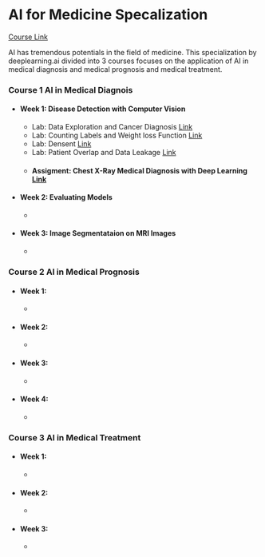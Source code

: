 # AI for Medicine Specalization 
[Course Link](https://www.coursera.org/specializations/ai-for-medicine) 
<p> AI has tremendous potentials in the field of medicine.  
This specialization by deeplearning.ai divided into 3 courses focuses on the application of AI in medical diagnosis and medical prognosis and medical treatment. </p>

### Course 1 AI in Medical Diagnois 
- #### Week 1: Disease Detection with Computer Vision
  - Lab: Data Exploration and Cancer Diagnosis [Link](https://duckduckgo.com/?q=tremendous&ia=web)
  - Lab: Counting Labels and Weight loss Function [Link](https://duckduckgo.com/?q=tremendous&ia=web)
  - Lab: Densent [Link](https://duckduckgo.com/?q=tremendous&ia=web)
  - Lab: Patient Overlap and Data Leakage [Link](https://duckduckgo.com/?q=tremendous&ia=web)
  - #### Assigment: Chest X-Ray Medical Diagnosis with Deep Learning [Link](https://duckduckgo.com/?q=tremendous&ia=web)
    
- #### Week 2: Evaluating Models
  - 
- #### Week 3: Image Segmentataion on MRI Images 
  - 
### Course 2 AI in Medical Prognosis 
- #### Week 1: 
  - 
- #### Week 2: 
  - 
- #### Week 3: 
  - 
- #### Week 4: 
  - 
### Course 3 AI in Medical Treatment
- #### Week 1: 
  - 
- #### Week 2: 
  - 
- #### Week 3: 
  -  
